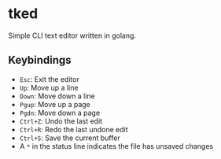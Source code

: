 # tked
Simple CLI text editor written in golang.

## Keybindings

- `Esc`: Exit the editor
- `Up`: Move up a line
- `Down`: Move down a line
- `Pgup`: Move up a page
- `Pgdn`: Move down a page
- `Ctrl+Z`: Undo the last edit
- `Ctrl+R`: Redo the last undone edit
- `Ctrl+S`: Save the current buffer
- A `*` in the status line indicates the file has unsaved changes
